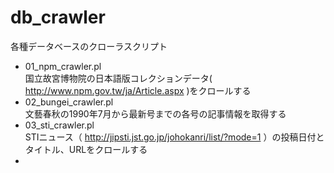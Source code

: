 # db_crawler
各種データベースのクローラスクリプト

* 01_npm_crawler.pl   
国立故宮博物院の日本語版コレクションデータ( http://www.npm.gov.tw/ja/Article.aspx )をクロールする
* 02_bungei_crawler.pl  
文藝春秋の1990年7月から最新号までの各号の記事情報を取得する  
* 03_sti_crawler.pl  
STIニュース（ http://jipsti.jst.go.jp/johokanri/list/?mode=1 ）の投稿日付とタイトル、URLをクロールする
* 
